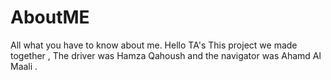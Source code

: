 # AboutME
All what you have to know about me.
Hello TA's This project we made together , The driver was Hamza Qahoush and the navigator was Ahamd Al Maali .